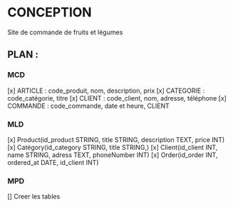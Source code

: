 # CONCEPTION 

Site de commande de fruits et légumes

## PLAN : 

### MCD
[x] ARTICLE : code_produit, nom, description, prix
[x] CATEGORIE : code_catégorie, titre
[x] CLIENT : code_client, nom, adresse, téléphone
[x] COMMANDE : code_commande, date et heure, CLIENT

### MLD
[x] Product(id_product STRING, title STRING, description TEXT, price INT)
[x] Catégory(id_category STRING, title STRING,)
[x] Client(id_client INT, name STRING, adress TEXT, phoneNumber INT)
[x] Order(id_order INT, ordered_at DATE, id_client INT)

### MPD
[] Creer les tables
